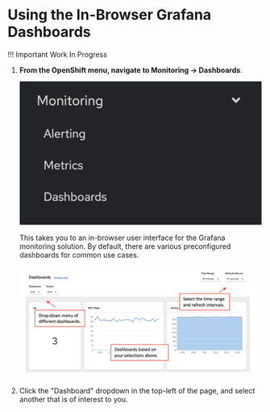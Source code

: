 # Using the In-Browser Grafana Dashboards

!!! Important
    Work In Progress

1. **From the OpenShift menu, navigate to Monitoring -> Dashboards**.

    ![menu-dashboards](images/menu-dashboards.png)

    This takes you to an in-browser user interface for the Grafana monitoring solution. By default, there are various preconfigured dashboards for common use cases.

    ![default-in-browser](images/default-in-browser.png)

1. Click the "Dashboard" dropdown in the top-left of the page, and select another that is of interest to you.
